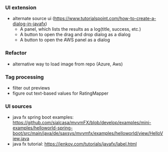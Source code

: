 ### UI extension
- alternate source ui (https://www.tutorialspoint.com/how-to-create-a-dialog-in-javafx)
  - A panel, which lists the results as a log(title, success, etc.)
  - A button to open the drag and drop dialog as a dialog
  - A button to open the AWS panel as a dialog

### Refactor
- alternative way to load image from repo (Azure, Aws)

### Tag processing
- filter out previews
- figure out text-based values for RatingMapper

### UI sources
- java fx spring boot examples: https://github.com/sialcasa/mvvmFX/blob/develop/examples/mini-examples/helloworld-spring-boot/src/main/java/de/saxsys/mvvmfx/examples/helloworld/view/HelloView.java
- java fx tutorial: https://jenkov.com/tutorials/javafx/label.html